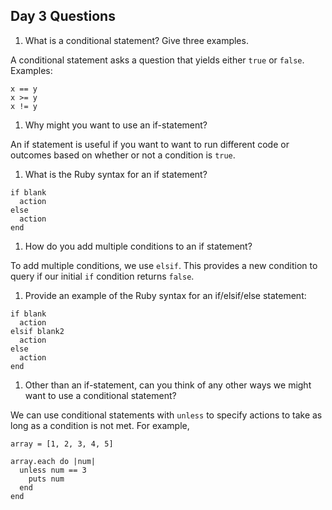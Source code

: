 ## Day 3 Questions

1. What is a conditional statement? Give three examples.

A conditional statement asks a question that yields either `true` or `false`.
Examples:
```
x == y
x >= y
x != y
```

1. Why might you want to use an if-statement?

An if statement is useful if you want to want to run different code or outcomes
based on whether or not a condition is `true`.

1. What is the Ruby syntax for an if statement?

```
if blank
  action
else
  action
end
```

1. How do you add multiple conditions to an if statement?

To add multiple conditions, we use `elsif`. This provides a new condition to
query if our initial `if` condition returns `false`.

1. Provide an example of the Ruby syntax for an if/elsif/else statement:

```
if blank
  action
elsif blank2
  action
else
  action
end
```

1. Other than an if-statement, can you think of any other ways we might want to use a conditional statement?

We can use conditional statements with `unless` to specify actions to take as
long as a condition is not met. For example,

```
array = [1, 2, 3, 4, 5]

array.each do |num|
  unless num == 3
    puts num
  end
end
```
